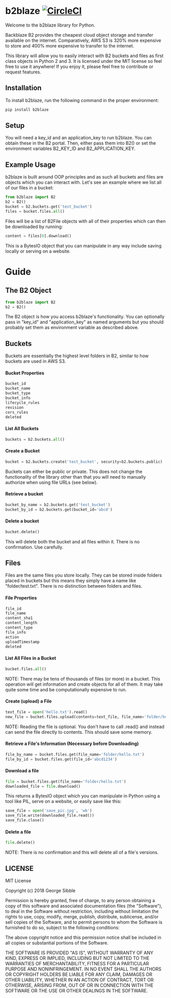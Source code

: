 # b2blaze [![CircleCI](https://circleci.com/gh/sibblegp/b2blaze/tree/master.svg?style=svg)](https://circleci.com/gh/sibblegp/b2blaze/tree/master)

Welcome to the b2blaze library for Python.

Backblaze B2 provides the cheapest cloud object storage and transfer available on the internet. Comparatively, AWS S3 is 320% more expensive to store and 400% more expensive to transfer to the internet.

This library will allow you to easily interact with B2 buckets and files as first class objects in Python 2 and 3. It is licensed under the MIT license so feel free to use it anywhere! If you enjoy it, please feel free to contribute or request features.

## Installation

To install b2blaze, run the following command in the proper environment:

```bash
pip install b2blaze
```

## Setup

You will need a key_id and an application_key to run b2blaze. You can obtain these in the B2 portal. Then, either pass them into B2() or set the environment variables B2_KEY_ID and B2_APPLICATION_KEY.

## Example Usage

b2blaze is built around OOP principles and as such all buckets and files are objects which you can interact with. Let's see an example where we list all of our files in a bucket:

```python
from b2blaze import B2
b2 = B2()
bucket = b2.buckets.get('test_bucket')
files = bucket.files.all()
```

Files will be a list of B2File objects with all of their properties which can then be downloaded by running:

```python
content = files[0].download()
```

This is a BytesIO object that you can manipulate in any way include saving locally or serving on a website.

# Guide

## The B2 Object

```python
from b2blaze import B2
b2 = B2()
```
The B2 object is how you access b2blaze's functionality. You can optionally pass in "key_id" and "application_key" as named arguments but you should probably set them as environment variable as described above.

## Buckets

Buckets are essentially the highest level folders in B2, similar to how buckets are used in AWS S3.

#### Bucket Properties

```python
bucket_id
bucket_name
bucket_type
bucket_info
lifecycle_rules
revision
cors_rules
deleted
```

#### List All Buckets

```python
buckets = b2.buckets.all()
```

#### Create a Bucket

```python
bucket = b2.buckets.create('test_bucket', security=b2.buckets.public)
```

Buckets can either be public or private. This does not change the functionality of the library other than that you will need to manually authorize when using file URLs (see below).

#### Retrieve a bucket

```python
bucket_by_name = b2.buckets.get('test_bucket')
bucket_by_id = b2.buckets.get(bucket_id='abcd')
```

#### Delete a bucket

```python
bucket.delete()
```

This will delete both the bucket and all files within it. There is no confirmation. Use carefully.

## Files

Files are the same files you store locally. They can be stored inside folders placed in buckets but this means they simply have a name like "folder/test.txt". There is no distinction between folders and files.

#### File Properties

```python
file_id
file_name
content_sha1
content_length
content_type
file_info
action
uploadTimestamp
deleted
```

#### List All Files in a Bucket

```python
bucket.files.all()
```

NOTE: There may be tens of thousands of files (or more) in a bucket. This operation will get information and create objects for all of them. It may take quite some time and be computationally expensive to run.

#### Create (upload) a File

```python
text_file = open('hello.txt').read()
new_file = bucket.files.upload(contents=text_file, file_name='folder/hello.txt')
```

NOTE: Reading the file is optional. You don't have to call .read() and instead can send the file directly to contents. This should save some memory.

#### Retrieve a File's Information (Necessary before Downloading)

```python
file_by_name = bucket.files.get(file_name='folder/hello.txt')
file_by_id = bucket.files.get(file_id='abcd1234')
```

#### Download a file

````python
file = bucket.files.get(file_name='folder/hello.txt')
downloaded_file = file.download()
````

This returns a BytesIO object which you can manipulate in Python using a tool like PIL, serve on a website, or easily save like this:

```python
save_file = open('save_pic.jpg', 'wb')
save_file.write(downloaded_file.read())
save_file.close()
```

#### Delete a file

```python
file.delete()
```

NOTE: There is no confirmation and this will delete all of a file's versions.

## LICENSE

MIT License

Copyright (c) 2018 George Sibble

Permission is hereby granted, free of charge, to any person obtaining a copy
of this software and associated documentation files (the "Software"), to deal
in the Software without restriction, including without limitation the rights
to use, copy, modify, merge, publish, distribute, sublicense, and/or sell
copies of the Software, and to permit persons to whom the Software is
furnished to do so, subject to the following conditions:

The above copyright notice and this permission notice shall be included in all
copies or substantial portions of the Software.

THE SOFTWARE IS PROVIDED "AS IS", WITHOUT WARRANTY OF ANY KIND, EXPRESS OR
IMPLIED, INCLUDING BUT NOT LIMITED TO THE WARRANTIES OF MERCHANTABILITY,
FITNESS FOR A PARTICULAR PURPOSE AND NONINFRINGEMENT. IN NO EVENT SHALL THE
AUTHORS OR COPYRIGHT HOLDERS BE LIABLE FOR ANY CLAIM, DAMAGES OR OTHER
LIABILITY, WHETHER IN AN ACTION OF CONTRACT, TORT OR OTHERWISE, ARISING FROM,
OUT OF OR IN CONNECTION WITH THE SOFTWARE OR THE USE OR OTHER DEALINGS IN THE
SOFTWARE.

